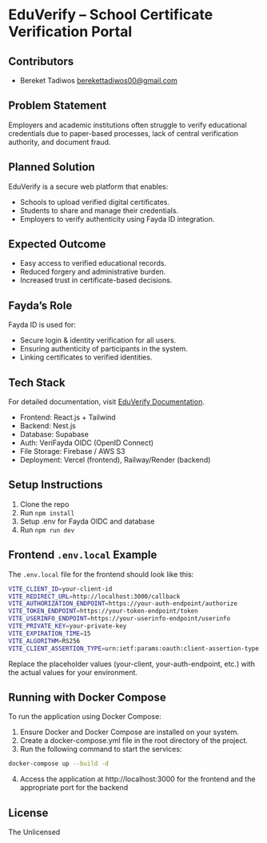 # EduVerify – School Certificate Verification Portal

## Contributors

- Bereket Tadiwos [berekettadiwos00@gmail.com ](berekettadiwos00@gmail.com)

## Problem Statement

Employers and academic institutions often struggle to verify educational credentials due to paper-based processes, lack of central verification authority, and document fraud.

## Planned Solution

EduVerify is a secure web platform that enables:

- Schools to upload verified digital certificates.
- Students to share and manage their credentials.
- Employers to verify authenticity using Fayda ID integration.

## Expected Outcome

- Easy access to verified educational records.
- Reduced forgery and administrative burden.
- Increased trust in certificate-based decisions.

## Fayda’s Role

Fayda ID is used for:

- Secure login & identity verification for all users.
- Ensuring authenticity of participants in the system.
- Linking certificates to verified identities.

## Tech Stack

For detailed documentation, visit [EduVerify Documentation](https://docs.google.com/document/d/1nCBWbSd1rzyfWI6GZUUVCii_pXZ4WfiFr70zxHnE00w/edit?usp=sharing).

- Frontend: React.js + Tailwind
- Backend: Nest.js
- Database: Supabase
- Auth: VeriFayda OIDC (OpenID Connect)
- File Storage: Firebase / AWS S3
- Deployment: Vercel (frontend), Railway/Render (backend)

## Setup Instructions

1. Clone the repo
2. Run `npm install`
3. Setup .env for Fayda OIDC and database
4. Run `npm run dev`

## Frontend `.env.local` Example

The `.env.local` file for the frontend should look like this:

```bash
VITE_CLIENT_ID=your-client-id
VITE_REDIRECT_URL=http://localhost:3000/callback
VITE_AUTHORIZATION_ENDPOINT=https://your-auth-endpoint/authorize
VITE_TOKEN_ENDPOINT=https://your-token-endpoint/token
VITE_USERINFO_ENDPOINT=https://your-userinfo-endpoint/userinfo
VITE_PRIVATE_KEY=your-private-key
VITE_EXPIRATION_TIME=15
VITE_ALGORITHM=RS256
VITE_CLIENT_ASSERTION_TYPE=urn:ietf:params:oauth:client-assertion-type:jwt-bearer
```

Replace the placeholder values (your-client, your-auth-endpoint, etc.) with the actual values for your environment.

## Running with Docker Compose

To run the application using Docker Compose:

1. Ensure Docker and Docker Compose are installed on your system.
2. Create a docker-compose.yml file in the root directory of the project.
3. Run the following command to start the services:

```bash
docker-compose up --build -d
```

4. Access the application at http://localhost:3000 for the frontend and the appropriate port for the backend

## License

The Unlicensed
